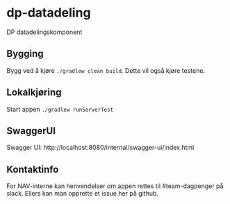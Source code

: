 # dp-datadeling

DP datadelingskomponent

## Bygging

Bygg ved å kjøre `./gradlew clean build`. Dette vil også kjøre testene.

## Lokalkjøring

Start appen `./gradlew runServerTest`

## SwaggerUI

Swagger UI: http://localhost:8080/internal/swagger-ui/index.html

## Kontaktinfo

For NAV-interne kan henvendelser om appen rettes til #team-dagpenger på slack. Ellers kan man opprette et issue her på
github.

